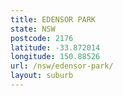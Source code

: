 ```yaml
---
title: EDENSOR PARK
state: NSW
postcode: 2176
latitude: -33.872014
longitude: 150.88526
url: /nsw/edensor-park/
layout: suburb
---
```

